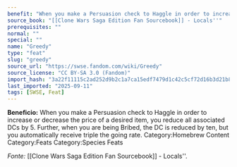 ```yaml
---
benefit: "When you make a Persuasion check to Haggle in order to increase or decrease the price of a desired item, you reduce all associated DCs by 5. Further, when you are being Bribed, the DC is reduced by ten, but you automatically receive triple the going rate. Category:Homebrew Content Category:Feats Category:Species Feats"
source_book: "[[Clone Wars Saga Edition Fan Sourcebook]] - Locals''"
prerequisites: ""
normal: ""
special: ""
name: "Greedy"
type: "feat"
slug: "greedy"
source_url: "https://swse.fandom.com/wiki/Greedy"
source_license: "CC BY-SA 3.0 (Fandom)"
import_hash: "3a22f11115c2ad252d9b2c1a7ca15edf7479d1c42c5cf72d16b3d21b80c77202"
last_imported: "2025-09-11"
tags: [SWSE, Feat]
---
```

**Beneficio:** When you make a Persuasion check to Haggle in order to increase or decrease the price of a desired item, you reduce all associated DCs by 5. Further, when you are being Bribed, the DC is reduced by ten, but you automatically receive triple the going rate. Category:Homebrew Content Category:Feats Category:Species Feats

*Fonte:* [[Clone Wars Saga Edition Fan Sourcebook]] - Locals''.